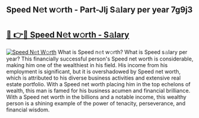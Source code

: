 ## Speed N𝚎t w𝚘rth - Part-JIj S𝚊lary per year 7g9j3

# <h2><a href="http://gc48hx.nevu.top/?p=Speed">🔗 👉🔴 Speed N𝚎t w𝚘rth - S𝚊lary</a></h2>

[![Speed N𝚎t W𝚘rth](https://i.imgur.com/Oavwk0R.jpeg)](http://gc48hx.nevu.top/?p=Speed)
What is Speed n𝚎t w𝚘rth? What is Speed s𝚊lary per year?
This financially successful person's Speed net worth is considerable, making him one of the wealthiest in his field. His income from his employment is significant, but it is overshadowed by Speed net worth, which is attributed to his diverse business activities and extensive real estate portfolio. With a Speed net worth placing him in the top echelons of wealth, this man is famed for his business acumen and financial brilliance. With a Speed net worth in the billions and a notable income, this wealthy person is a shining example of the power of tenacity, perseverance, and financial wisdom.
